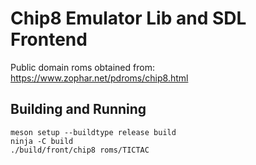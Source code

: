 # Chip8 Emulator Lib and SDL Frontend

Public domain roms obtained from:
https://www.zophar.net/pdroms/chip8.html

## Building and Running

```
meson setup --buildtype release build
ninja -C build
./build/front/chip8 roms/TICTAC
```
